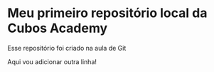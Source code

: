 # Meu primeiro repositório local da Cubos Academy

Esse repositório foi criado na aula de Git

Aqui vou adicionar outra linha!
